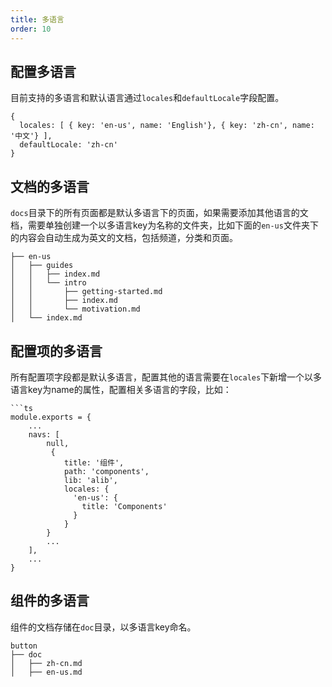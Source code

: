 ```yaml
---
title: 多语言
order: 10
---
```


## 配置多语言

目前支持的多语言和默认语言通过`locales`和`defaultLocale`字段配置。
```
{
  locales: [ { key: 'en-us', name: 'English'}, { key: 'zh-cn', name: '中文'} ],
  defaultLocale: 'zh-cn'
}
```

## 文档的多语言

`docs`目录下的所有页面都是默认多语言下的页面，如果需要添加其他语言的文档，需要单独创建一个以多语言key为名称的文件夹，比如下面的`en-us`文件夹下的内容会自动生成为英文的文档，包括频道，分类和页面。
```
├── en-us
│   ├── guides
│   │   ├── index.md
│   │   └── intro
│   │       ├── getting-started.md
│   │       ├── index.md
│   │       └── motivation.md
│   └── index.md
```

## 配置项的多语言

所有配置项字段都是默认多语言，配置其他的语言需要在`locales`下新增一个以多语言key为name的属性，配置相关多语言的字段，比如：
```
```ts
module.exports = {
    ...
    navs: [
        null,
         {
            title: '组件',
            path: 'components',
            lib: 'alib',
            locales: {
              'en-us': {
                title: 'Components'
              }
            }
        }
        ...
    ],
    ...
}
```

## 组件的多语言

组件的文档存储在`doc`目录，以多语言key命名。
```
button
├── doc
│   ├── zh-cn.md
│   ├── en-us.md
```